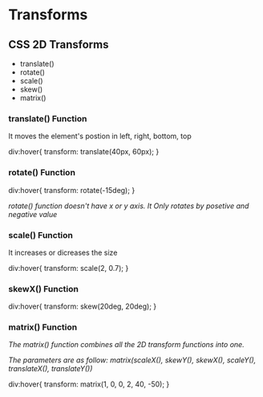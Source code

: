 # Transforms

## CSS 2D Transforms

 - translate()
 - rotate()
 - scale()
 - skew()
 - matrix()


### translate() Function

It moves the element's postion in left, right, bottom, top

div:hover{
  transform: translate(40px, 60px);
}


### rotate() Function

div:hover{
  transform: rotate(-15deg);
}

*rotate() function doesn't have x or y axis. It Only rotates by posetive and negative value* 


### scale() Function

It increases or dicreases the size

div:hover{
  transform: scale(2, 0.7);
}


### skewX() Function

div:hover{
  transform: skew(20deg, 20deg);
}


### matrix() Function

*The matrix() function combines all the 2D transform functions into one.*

*The parameters are as follow: matrix(scaleX(), skewY(), skewX(), scaleY(), translateX(), translateY())*

div:hover{
  transform: matrix(1, 0, 0, 2, 40, -50);
}